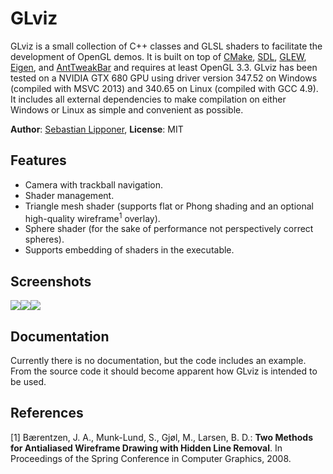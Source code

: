 # GLviz

GLviz is a small collection of C++ classes and GLSL shaders to facilitate the development of OpenGL demos. It is built on top of [CMake](http://www.cmake.org/), [SDL](http://libsdl.org), [GLEW](http://glew.sourceforge.net), [Eigen](http://eigen.tuxfamily.org/), and [AntTweakBar](http://anttweakbar.sourceforge.net/) and requires at least OpenGL 3.3. GLviz has been tested on a NVIDIA GTX 680 GPU using driver version 347.52 on Windows (compiled with MSVC 2013) and 340.65 on Linux (compiled with GCC 4.9). It includes all external dependencies to make compilation on either Windows or Linux as simple and convenient as possible.

**Author**: [Sebastian Lipponer](http://sebastianlipponer.de), **License**: MIT

## Features

* Camera with trackball navigation.
* Shader management.
* Triangle mesh shader (supports flat or Phong shading and an optional high-quality wireframe<sup>1</sup> overlay).
* Sphere shader (for the sake of performance not perspectively correct spheres).
* Supports embedding of shaders in the executable.

## Screenshots

[![](http://sebastianlipponer.github.io/glviz/dragon_thumbnail.png)](http://sebastianlipponer.github.io/glviz/dragon.png)[![](http://sebastianlipponer.github.io/glviz/dragon_wireframe_thumbnail.png)](http://sebastianlipponer.github.io/glviz/dragon_wireframe.png)[![](http://sebastianlipponer.github.io/glviz/dragon_spheres_thumbnail.png)](http://sebastianlipponer.github.io/glviz/dragon_spheres.png)

## Documentation

Currently there is no documentation, but the code includes an example. From the source code it should become apparent how GLviz is intended to be used.

## References

[1] Bærentzen, J. A., Munk-Lund, S., Gjøl, M., Larsen, B. D.: **Two Methods for Antialiased Wireframe Drawing with Hidden Line Removal**. In Proceedings of the Spring Conference in Computer Graphics, 2008.

